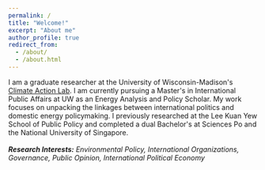 ```yaml
---
permalink: /
title: "Welcome!"
excerpt: "About me"
author_profile: true
redirect_from: 
  - /about/
  - /about.html
---
```


I am a graduate researcher at the University of Wisconsin-Madison's [Climate Action Lab](https://www.climateactionlab.com/). I am currently pursuing a Master's in International Public Affairs at UW as an Energy Analysis and Policy Scholar. My work focuses on unpacking the linkages between international politics and domestic energy policymaking. I previously researched at the Lee Kuan Yew School of Public Policy and completed a dual Bachelor's at Sciences Po and the National University of Singapore.
<br>
<br>
<i><b>Research Interests:</b> Environmental Policy, International Organizations, Governance, Public Opinion, International Political Economy<i>
